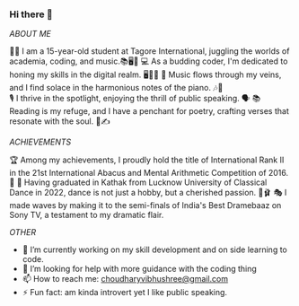 ### Hi there 👋
_ABOUT_ _ME_

👩‍🎓 I am a 15-year-old student at Tagore International, juggling the worlds of academia, coding, and music.📚🖥️🎹
💻 As a budding coder, I'm dedicated to honing my skills in the digital realm. 🖥️👩‍💻 
🎹 Music flows through my veins, and I find solace in the harmonious notes of the piano. 🎶🎹  
🎙️ I thrive in the spotlight, enjoying the thrill of public speaking. 🗣️ 
📚 Reading is my refuge, and I have a penchant for poetry, crafting verses that resonate with the soul. 📖✍️ 

_ACHIEVEMENTS_

🏆 Among my achievements, I proudly hold the title of International Rank II in the 21st International Abacus and Mental Arithmetic Competition of 2016. 🥈 
💃 Having graduated in Kathak from Lucknow University of Classical Dance in 2022, dance is not just a hobby, but a cherished passion. 💃🩰 
🎭 I made waves by making it to the semi-finals of India's Best Dramebaaz on Sony TV, a testament to my dramatic flair.

_OTHER_

- 🔭 I’m currently working on my skill development and on side learning to code.
- 🤔 I’m looking for help with more guidance with the coding thing
- 📫 How to reach me: choudharyvibhushree@gmail.com
- ⚡ Fun fact: am kinda introvert yet I like public speaking.

<!--
**VibhuShreeChoudhary/VibhuShreeChoudhary** is a ✨ _special_ ✨ repository because its `README.md` (this file) appears on your GitHub profile.

Here are some ideas to get you started:

- 🔭 I’m currently working on my skill development and on side learning to code.
- 🤔 I’m looking for help with more guidance with the coding thing
- 📫 How to reach me: choudharyvibhushree@gmail.com
- ⚡ Fun fact: am kinda introvert yet I like public speaking.
-->
